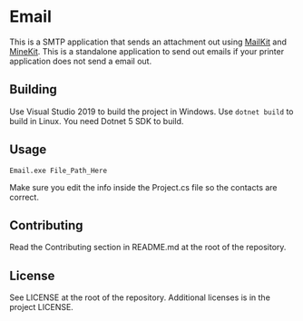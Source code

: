 # Email

This is a SMTP application that sends an attachment out using [MailKit](https://github.com/jstedfast/MailKit) and [MineKit](https://github.com/jstedfast/MimeKit). This is a standalone application to send out emails if your printer application does not send a email out.

## Building

Use Visual Studio 2019 to build the project in Windows. Use `dotnet build` to build in Linux. You need Dotnet 5 SDK to build.

## Usage

```dotnetcli
Email.exe File_Path_Here
```

Make sure you edit the info inside the Project.cs file so the contacts are correct.

## Contributing

Read the Contributing section in README.md at the root of the repository.

## License

See LICENSE at the root of the repository. Additional licenses is in the project LICENSE.
